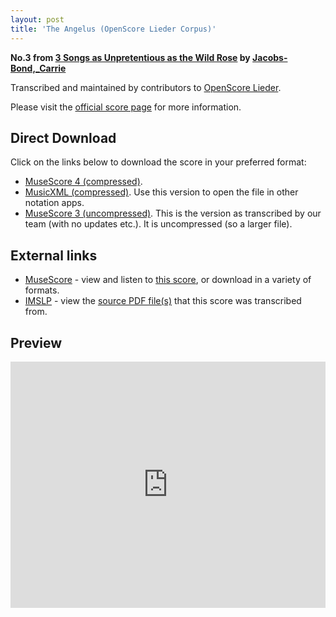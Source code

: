 ```yaml
---
layout: post
title: 'The Angelus (OpenScore Lieder Corpus)'
---
```


__No.3 from [3 Songs as Unpretentious as the Wild Rose](https://fourscoreandmore.org/OpenScore/Jacobs-Bond%2C_Carrie/3_Songs_as_Unpretentious_as_the_Wild_Rose/) by [Jacobs-Bond,_Carrie](https://fourscoreandmore.org/OpenScore/Jacobs-Bond%2C_Carrie)__

Transcribed and maintained by contributors to [OpenScore Lieder].

Please visit the [official score page] for more information.

[official score page]: https://musescore.com/openscore-lieder-corpus/scores/6588520
[OpenScore Lieder]: https://musescore.com/openscore-lieder-corpus

## Direct Download

Click on the links below to download the score in your preferred format:
- [MuseScore 4 (compressed)](https://fourscoreandmore.org/OpenScore/Jacobs-Bond%2C_Carrie/3_Songs_as_Unpretentious_as_the_Wild_Rose/3_The_Angelus.mscz).
- [MusicXML (compressed)](https://fourscoreandmore.org/OpenScore/Jacobs-Bond%2C_Carrie/3_Songs_as_Unpretentious_as_the_Wild_Rose/3_The_Angelus.mxl). Use this version to open the file in other notation apps.
- [MuseScore 3 (uncompressed)](https://raw.githubusercontent.com/OpenScore/Lieder/refs/heads/main/scores/Jacobs-Bond%2C_Carrie/3_Songs_as_Unpretentious_as_the_Wild_Rose/3_The_Angelus/lc6588520.mscx). This is the version as transcribed by our team (with no updates etc.). It is uncompressed (so a larger file).

## External links

- [MuseScore] - view and listen to [this score][MuseScore], or download in a variety of formats.
- [IMSLP] - view the [source PDF file(s)][IMSLP] that this score was transcribed from.

[MuseScore]: https://musescore.com/score/6588520
[IMSLP]: https://imslp.org/wiki/Special:ReverseLookup/196066

## Preview

<iframe width="100%" height="394" src="https://musescore.com/openscore-lieder-corpus/scores/6588520/embed" frameborder="0" allowfullscreen allow="autoplay; fullscreen"></iframe>
